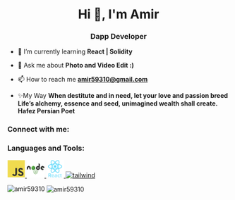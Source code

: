 <h1 align="center">Hi 👋, I'm Amir</h1>
<h3 align="center">Dapp Developer</h3>

- 🌱 I’m currently learning **React | Solidity**

- 💬 Ask me about **Photo and Video Edit :)**

- 📫 How to reach me **amir59310@gmail.com**

- ✨My Way **When destitute and in need, let your love and passion breed Life’s alchemy, essence and seed, unimagined wealth shall create. Hafez Persian Poet**

<h3 align="left">Connect with me:</h3>
<p align="left">
</p>

<h3 align="left">Languages and Tools:</h3>
<p align="left"> <a href="https://developer.mozilla.org/en-US/docs/Web/JavaScript" target="_blank" rel="noreferrer"> <img src="https://raw.githubusercontent.com/devicons/devicon/master/icons/javascript/javascript-original.svg" alt="javascript" width="40" height="40"/> </a> <a href="https://nodejs.org" target="_blank" rel="noreferrer"> <img src="https://raw.githubusercontent.com/devicons/devicon/master/icons/nodejs/nodejs-original-wordmark.svg" alt="nodejs" width="40" height="40"/> </a> <a href="https://reactjs.org/" target="_blank" rel="noreferrer"> <img src="https://raw.githubusercontent.com/devicons/devicon/master/icons/react/react-original-wordmark.svg" alt="react" width="40" height="40"/> </a> <a href="https://tailwindcss.com/" target="_blank" rel="noreferrer"> <img src="https://www.vectorlogo.zone/logos/tailwindcss/tailwindcss-icon.svg" alt="tailwind" width="40" height="40"/> </a> </p>

<p><img align="left" src="https://github-readme-stats.vercel.app/api/top-langs?username=amir59310&show_icons=true&locale=en&layout=compact" alt="amir59310" /></p>

<p>&nbsp;<img align="center" src="https://github-readme-stats.vercel.app/api?username=amir59310&show_icons=true&locale=en" alt="amir59310" /></p>
